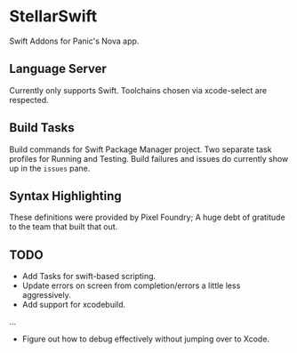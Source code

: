 # StellarSwift

Swift Addons for Panic's Nova app.

## Language Server

Currently only supports Swift.  Toolchains chosen via xcode-select are respected.

## Build Tasks

Build commands for Swift Package Manager project.  Two separate task profiles for Running and Testing.
Build failures and issues do currently show up in the `issues` pane.

## Syntax Highlighting

These definitions were provided by Pixel Foundry; A huge debt of gratitude to the team that built that out.

## TODO

- Add Tasks for swift-based scripting.
- Update errors on screen from completion/errors a little less aggressively.
- Add support for xcodebuild.

...

- Figure out how to debug effectively without jumping over to Xcode.

